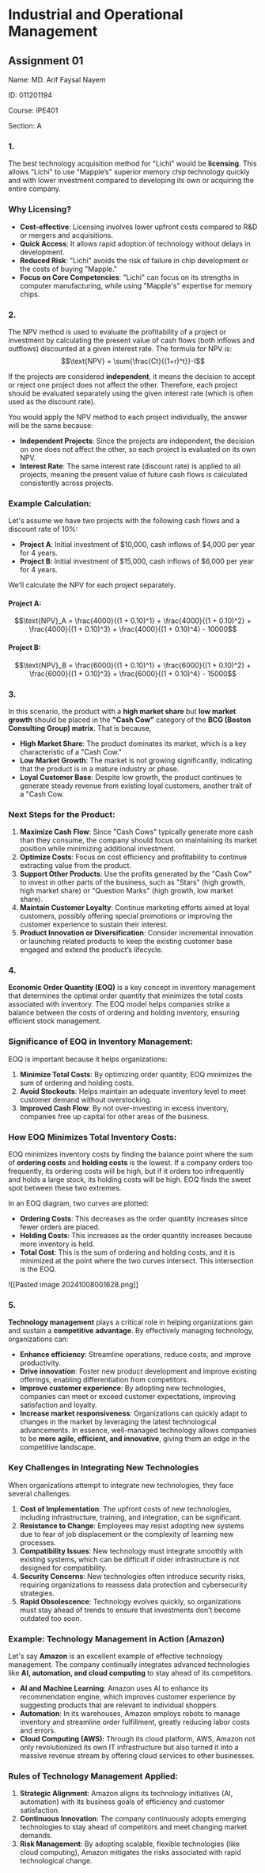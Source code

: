 <div class="container">
<h1>
Industrial and Operational Management
</h1>
<h2>
Assignment 01
</h2>
<p>
Name: MD. Arif Faysal Nayem
<p>ID: 011201194</p>
<p>Course: IPE401</p>
Section: A
</div>

### 1.
The best technology acquisition method for "Lichi" would be **licensing**. This allows "Lichi" to use "Mapple’s" superior memory chip technology quickly and with lower investment compared to developing its own or acquiring the entire company.
### Why Licensing?

- **Cost-effective**: Licensing involves lower upfront costs compared to R&D or mergers and acquisitions.
- **Quick Access**: It allows rapid adoption of technology without delays in development.
- **Reduced Risk**: "Lichi" avoids the risk of failure in chip development or the costs of buying "Mapple."
- **Focus on Core Competencies**: "Lichi" can focus on its strengths in computer manufacturing, while using "Mapple's" expertise for memory chips.
### 2.
The NPV method is used to evaluate the profitability of a project or investment by calculating the present value of cash flows (both inflows and outflows) discounted at a given interest rate. The formula for NPV is:
$$\text{NPV} = \sum{\frac{Ct}{(1+r)^t}}-I$$

If the projects are considered **independent**, it means the decision to accept or reject one project does not affect the other. Therefore, each project should be evaluated separately using the given interest rate (which is often used as the discount rate).

You would apply the NPV method to each project individually, the answer will be the same because:
- **Independent Projects**: Since the projects are independent, the decision on one does not affect the other, so each project is evaluated on its own NPV.
- **Interest Rate**: The same interest rate (discount rate) is applied to all projects, meaning the present value of future cash flows is calculated consistently across projects.
### Example Calculation:
Let's assume we have two projects with the following cash flows and a discount rate of 10%:

- **Project A**: Initial investment of \$10,000, cash inflows of \$4,000 per year for 4 years.
- **Project B**: Initial investment of \$15,000, cash inflows of \$6,000 per year for 4 years.

We’ll calculate the NPV for each project separately.

#### Project A:
$$\text{NPV}_A = \frac{4000}{(1 + 0.10)^1} + \frac{4000}{(1 + 0.10)^2} + \frac{4000}{(1 + 0.10)^3} + \frac{4000}{(1 + 0.10)^4} - 10000$$

#### Project B:
$$\text{NPV}_B = \frac{6000}{(1 + 0.10)^1} + \frac{6000}{(1 + 0.10)^2} + \frac{6000}{(1 + 0.10)^3} + \frac{6000}{(1 + 0.10)^4} - 15000$$
### 3.
In this scenario, the product with a **high market share** but **low market growth** should be placed in the **"Cash Cow"** category of the **BCG (Boston Consulting Group) matrix**.
That is because, 
- **High Market Share**: The product dominates its market, which is a key characteristic of a "Cash Cow."
- **Low Market Growth**: The market is not growing significantly, indicating that the product is in a mature industry or phase.
- **Loyal Customer Base**: Despite low growth, the product continues to generate steady revenue from existing loyal customers, another trait of a "Cash Cow.
### Next Steps for the Product:
1. **Maximize Cash Flow**: Since "Cash Cows" typically generate more cash than they consume, the company should focus on maintaining its market position while minimizing additional investment.
2. **Optimize Costs**: Focus on cost efficiency and profitability to continue extracting value from the product.
3. **Support Other Products**: Use the profits generated by the "Cash Cow" to invest in other parts of the business, such as "Stars" (high growth, high market share) or "Question Marks" (high growth, low market share).
4. **Maintain Customer Loyalty**: Continue marketing efforts aimed at loyal customers, possibly offering special promotions or improving the customer experience to sustain their interest.
5. **Product Innovation or Diversification**: Consider incremental innovation or launching related products to keep the existing customer base engaged and extend the product’s lifecycle.
### 4.
**Economic Order Quantity (EOQ)** is a key concept in inventory management that determines the optimal order quantity that minimizes the total costs associated with inventory. The EOQ model helps companies strike a balance between the costs of ordering and holding inventory, ensuring efficient stock management.

### Significance of EOQ in Inventory Management:

EOQ is important because it helps organizations:

1. **Minimize Total Costs**: By optimizing order quantity, EOQ minimizes the sum of ordering and holding costs.
2. **Avoid Stockouts**: Helps maintain an adequate inventory level to meet customer demand without overstocking.
3. **Improved Cash Flow**: By not over-investing in excess inventory, companies free up capital for other areas of the business.
### How EOQ Minimizes Total Inventory Costs:

EOQ minimizes inventory costs by finding the balance point where the sum of **ordering costs** and **holding costs** is the lowest. If a company orders too frequently, its ordering costs will be high, but if it orders too infrequently and holds a large stock, its holding costs will be high. EOQ finds the sweet spot between these two extremes.

In an EOQ diagram, two curves are plotted:
- **Ordering Costs**: This decreases as the order quantity increases since fewer orders are placed.
- **Holding Costs**: This increases as the order quantity increases because more inventory is held.
- **Total Cost**: This is the sum of ordering and holding costs, and it is minimized at the point where the two curves intersect. This intersection is the EOQ.

![[Pasted image 20241008001628.png]]

### 5. 
**Technology management** plays a critical role in helping organizations gain and sustain a **competitive advantage**. By effectively managing technology, organizations can:

- **Enhance efficiency**: Streamline operations, reduce costs, and improve productivity.
- **Drive innovation**: Foster new product development and improve existing offerings, enabling differentiation from competitors.
- **Improve customer experience**: By adopting new technologies, companies can meet or exceed customer expectations, improving satisfaction and loyalty.
- **Increase market responsiveness**: Organizations can quickly adapt to changes in the market by leveraging the latest technological advancements.
In essence, well-managed technology allows companies to be **more agile, efficient, and innovative**, giving them an edge in the competitive landscape.

### Key Challenges in Integrating New Technologies

When organizations attempt to integrate new technologies, they face several challenges:

1. **Cost of Implementation**: The upfront costs of new technologies, including infrastructure, training, and integration, can be significant.
2. **Resistance to Change**: Employees may resist adopting new systems due to fear of job displacement or the complexity of learning new processes.
3. **Compatibility Issues**: New technology must integrate smoothly with existing systems, which can be difficult if older infrastructure is not designed for compatibility.
4. **Security Concerns**: New technologies often introduce security risks, requiring organizations to reassess data protection and cybersecurity strategies.
5. **Rapid Obsolescence**: Technology evolves quickly, so organizations must stay ahead of trends to ensure that investments don’t become outdated too soon.

### Example: Technology Management in Action (Amazon)

Let's say **Amazon** is an excellent example of effective technology management. The company continually integrates advanced technologies like **AI, automation, and cloud computing** to stay ahead of its competitors.
- **AI and Machine Learning**: Amazon uses AI to enhance its recommendation engine, which improves customer experience by suggesting products that are relevant to individual shoppers.
- **Automation**: In its warehouses, Amazon employs robots to manage inventory and streamline order fulfillment, greatly reducing labor costs and errors.
- **Cloud Computing (AWS)**: Through its cloud platform, AWS, Amazon not only revolutionized its own IT infrastructure but also turned it into a massive revenue stream by offering cloud services to other businesses.
### Rules of Technology Management Applied:
1. **Strategic Alignment**: Amazon aligns its technology initiatives (AI, automation) with its business goals of efficiency and customer satisfaction.
2. **Continuous Innovation**: The company continuously adopts emerging technologies to stay ahead of competitors and meet changing market demands.
3. **Risk Management**: By adopting scalable, flexible technologies (like cloud computing), Amazon mitigates the risks associated with rapid technological change.
